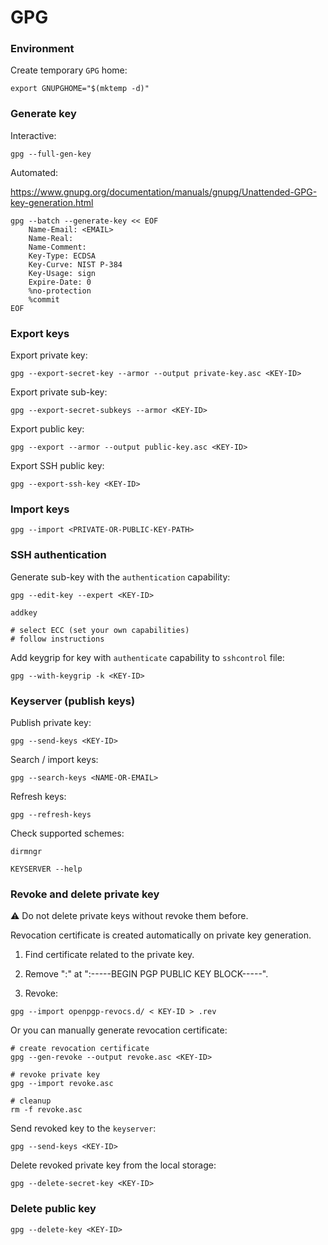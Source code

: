 # GPG

### Environment

Create temporary `GPG` home:

```shell
export GNUPGHOME="$(mktemp -d)"
```

### Generate key

Interactive:

```shell
gpg --full-gen-key
```

Automated:

<https://www.gnupg.org/documentation/manuals/gnupg/Unattended-GPG-key-generation.html>

```shell
gpg --batch --generate-key << EOF
    Name-Email: <EMAIL>
    Name-Real:
    Name-Comment:
    Key-Type: ECDSA
    Key-Curve: NIST P-384
    Key-Usage: sign
    Expire-Date: 0
    %no-protection
    %commit
EOF
```

### Export keys

Export private key:

```shell
gpg --export-secret-key --armor --output private-key.asc <KEY-ID>
```

Export private sub-key:

```shell
gpg --export-secret-subkeys --armor <KEY-ID>
```

Export public key:

```shell
gpg --export --armor --output public-key.asc <KEY-ID>
```

Export SSH public key:

```shell
gpg --export-ssh-key <KEY-ID>
```

### Import keys

```shell
gpg --import <PRIVATE-OR-PUBLIC-KEY-PATH>
```

### SSH authentication

Generate sub-key with the `authentication` capability:

```shell
gpg --edit-key --expert <KEY-ID>

addkey

# select ECC (set your own capabilities)
# follow instructions
```

Add keygrip for key with `authenticate` capability to `sshcontrol` file:

```shell
gpg --with-keygrip -k <KEY-ID>
```

### Keyserver (publish keys)

Publish private key:

```shell
gpg --send-keys <KEY-ID>
```

Search / import keys:

```shell
gpg --search-keys <NAME-OR-EMAIL>
```

Refresh keys:

```shell
gpg --refresh-keys
```

Check supported schemes:

```shell
dirmngr

KEYSERVER --help
```

### Revoke and delete private key

:warning: Do not delete private keys without revoke them before.

Revocation certificate is created automatically on private key generation.

1. Find certificate related to the private key.

2. Remove ":" at ":-----BEGIN PGP PUBLIC KEY BLOCK-----".

3. Revoke:

```shell
gpg --import openpgp-revocs.d/ < KEY-ID > .rev
```

Or you can manually generate revocation certificate:

```shell
# create revocation certificate
gpg --gen-revoke --output revoke.asc <KEY-ID>

# revoke private key
gpg --import revoke.asc

# cleanup
rm -f revoke.asc
```

Send revoked key to the `keyserver`:

```shell
gpg --send-keys <KEY-ID>
```

Delete revoked private key from the local storage:

```shell
gpg --delete-secret-key <KEY-ID>
```

### Delete public key

```shell
gpg --delete-key <KEY-ID>
```
